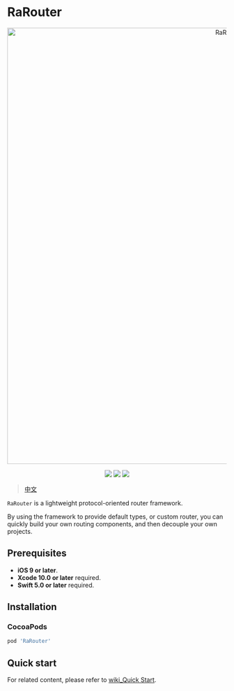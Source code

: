 # RaRouter

<p align="center">
<img src="https://raw.githubusercontent.com/rakuyoMo/RaRouter/master/Images/logo.png" alt="RaRouter" title="RaRouter" width="1000"/>
</p>

<p align="center">
<a><img src="https://img.shields.io/badge/language-swift-ffac45.svg"></a>
<a href="https://github.com/rakuyoMo/RaRouter/releases"><img src="https://img.shields.io/cocoapods/v/RaRouter.svg"></a>
<a href="https://github.com/rakuyoMo/RaRouter/blob/master/LICENSE"><img src="https://img.shields.io/cocoapods/l/RaRouter.svg?style=flat"></a>
</p>

> [中文](https://github.com/rakuyoMo/RaRouter/blob/master/README_CN.md)
 
 `RaRouter` is a lightweight protocol-oriented router framework.

 By using the framework to provide default types, or custom router, you can quickly build your own routing components, and then decouple your own projects.

## Prerequisites

- **iOS 9 or later**.
- **Xcode 10.0 or later** required.
- **Swift 5.0 or later** required.

## Installation

### CocoaPods

```ruby
pod 'RaRouter'
```

## Quick start

For related content, please refer to [wiki_Quick Start](https://github.com/rakuyoMo/RaRouter/wiki/Quick-start).
